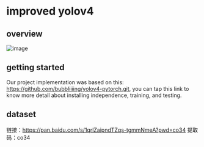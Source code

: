 # improved yolov4
## overview
![image](URL "https://github.com/waterdou/improved-yolov4/tree/master/nets/overview.png")
## getting started
Our project implementation was based on this: https://github.com/bubbliiiing/yolov4-pytorch.git, you can tap this link to know more detail about installing independence, training, and testing.
## dataset
链接：https://pan.baidu.com/s/1qrlZaipndTZqs-tgmmNmeA?pwd=co34 
提取码：co34
